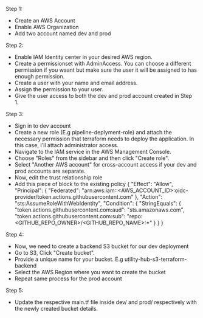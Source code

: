 Step 1: 
- Create an AWS Account
- Enable AWS Organization
- Add two account named dev and prod

Step 2: 
- Enable IAM Identity center in your desired AWS region.
- Create a permissionset with AdminAccess. You can choose a different permission if you waant but make sure the user it will be assigned to has enough permission.
- Create a user with your name and email address.
- Assign the permission to your user.
- Give the user access to both the dev and prod account created in Step 1.

Step 3: 
 - Sign in to dev account
 - Create a new role (E.g pipeline-deplyment-role) and attach the necessary permission that terraform needs to deploy the application. In this case, I'll attach administrator access.
 - Navigate to the IAM service in the AWS Management Console.
- Choose "Roles" from the sidebar and then click "Create role".
 - Select "Another AWS account" for cross-account access if your dev and prod accounts are separate.
 - Now, edit the trust relationship role 
 - Add this piece of block to the existing policy
 {
  "Effect": "Allow",
  "Principal": {
    "Federated": "arn:aws:iam::<AWS_ACCOUNT_ID>:oidc-provider/token.actions.githubusercontent.com"
  },
  "Action": "sts:AssumeRoleWithWebIdentity",
  "Condition": {
    "StringEquals": {
      "token.actions.githubusercontent.com:aud": "sts.amazonaws.com",
      "token.actions.githubusercontent.com:sub": "repo:<GITHUB_REPO_OWNER>/<GITHUB_REPO_NAME>:*"
    }
  }
}


Step 4:
 - Now, we need to create a backend S3 bucket for our dev deployment
 - Go to S3, Click "Create bucket".
 - Provide a unique name for your bucket. E.g utility-hub-s3-terraform-backend
 - Select the AWS Region where you want to create the bucket
 - Repeat same process for the prod account

Step 5:
- Update the respective main.tf file inside dev/ and prod/ respectively with the newly created bucket details.
